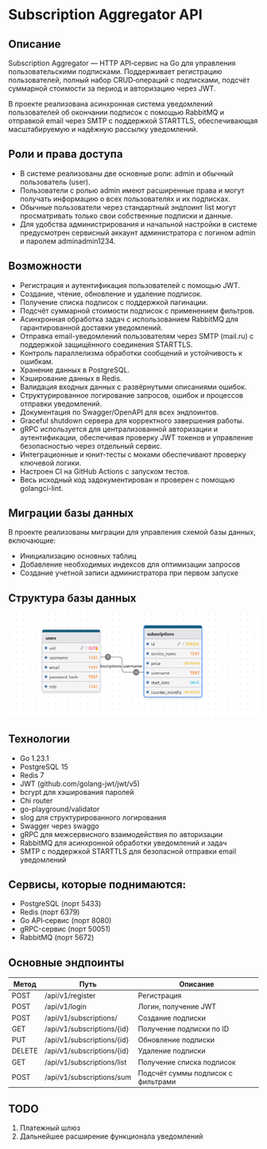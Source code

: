 # Subscription Aggregator API

## Описание
Subscription Aggregator — HTTP API‑сервис на Go для управления пользовательскими подписками.
Поддерживает регистрацию пользователей, полный набор CRUD‑операций с подписками, подсчёт суммарной стоимости за период и авторизацию через JWT.

В проекте реализована асинхронная система уведомлений пользователей об окончании подписок с помощью RabbitMQ и отправкой email через SMTP с поддержкой STARTTLS, обеспечивающая масштабируемую и надёжную рассылку уведомлений.

## Роли и права доступа
- В системе реализованы две основные роли: admin и обычный пользователь (user).
- Пользователи с ролью admin имеют расширенные права и могут получать информацию о всех пользователях и их подписках.
- Обычные пользователи через стандартный эндпоинт list могут просматривать только свои собственные подписки и данные.
- Для удобства администрирования и начальной настройки в системе предусмотрен сервисный аккаунт администратора с логином admin и паролем adminadmin1234.

## Возможности
- Регистрация и аутентификация пользователей с помощью JWT.
- Создание, чтение, обновление и удаление подписок.
- Получение списка подписок с поддержкой пагинации.
- Подсчёт суммарной стоимости подписок с применением фильтров.
- Асинхронная обработка задач с использованием RabbitMQ для гарантированной доставки уведомлений.
- Отправка email-уведомлений пользователям через SMTP (mail.ru) с поддержкой защищённого соединения STARTTLS.
- Контроль параллелизма обработки сообщений и устойчивость к ошибкам.
- Хранение данных в PostgreSQL.
- Кэширование данных в Redis.
- Валидация входных данных с развёрнутыми описаниями ошибок.
- Структурированное логирование запросов, ошибок и процессов отправки уведомлений.
- Документация по Swagger/OpenAPI для всех эндпоинтов.
- Graceful shutdown сервера для корректного завершения работы.
- gRPC используется для централизованной авторизации и аутентификации, обеспечивая проверку JWT токенов и управление безопасностью через отдельный сервис.
- Интеграционные и юнит-тесты с моками обеспечивают проверку ключевой логики.
- Настроен CI на GitHub Actions с запуском тестов.
- Весь исходный код задокументирован и проверен с помощью golangci-lint.

## Миграции базы данных
В проекте реализованы миграции для управления схемой базы данных, включающие:
- Инициализацию основных таблиц
- Добавление необходимых индексов для оптимизации запросов
- Создание учетной записи администратора при первом запуске

## Структура базы данных 

![Database schema](./docs/db.png)

## Технологии
- Go 1.23.1
- PostgreSQL 15
- Redis 7
- JWT (github.com/golang-jwt/jwt/v5)
- bcrypt для хэширования паролей
- Chi router
- go-playground/validator
- slog для структурированного логирования
- Swagger через swaggo
- gRPC для межсервисного взаимодействия по авторизации
- RabbitMQ для асинхронной обработки уведомлений и задач
- SMTP с поддержкой STARTTLS для безопасной отправки email уведомлений

## Сервисы, которые поднимаются:
- PostgreSQL (порт 5433)
- Redis (порт 6379)
- Go API‑сервис (порт 8080)
- gRPC-сервис (порт 50051)
- RabbitMQ (порт 5672)

## Основные эндпоинты
| Метод  | Путь                          | Описание                                               |
|--------|-------------------------------|--------------------------------------------------------|
| POST   | /api/v1/register              | Регистрация                                            |
| POST   | /api/v1/login                 | Логин, получение JWT                                   |
| POST   | /api/v1/subscriptions/        | Создание подписки                                      |
| GET    | /api/v1/subscriptions/{id}    | Получение подписки по ID                               |
| PUT    | /api/v1/subscriptions/{id}    | Обновление подписки                                    |
| DELETE | /api/v1/subscriptions/{id}    | Удаление подписки                                      |
| GET    | /api/v1/subscriptions/list    | Получение списка подписок                              |
| POST   | /api/v1/subscriptions/sum     | Подсчёт суммы подписок с фильтрами                     |

## TODO
1. Платежный шлюз
2. Дальнейшее расширение функционала уведомлений
